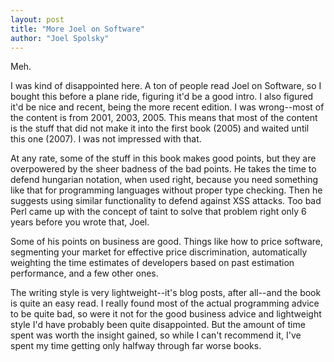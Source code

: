```yaml
---
layout: post
title: "More Joel on Software"
author: "Joel Spolsky"
---
```

Meh.

I was kind of disappointed here.  A ton of people read Joel on Software, so I bought this before a plane ride, figuring it'd be a good intro.  I also figured it'd be nice and recent, being the more recent edition.  I was wrong--most of the content is from 2001, 2003, 2005.  This means that most of the content is the stuff that did not make it into the first book (2005) and waited until this one (2007).  I was not impressed with that.

At any rate, some of the stuff in this book makes good points, but they are overpowered by the sheer badness of the bad points.  He takes the time to defend hungarian notation, when used right, because you need something like that for programming languages without proper type checking.  Then he suggests using similar functionality to defend against XSS attacks.  Too bad Perl came up with the concept of taint to solve that problem right only 6 years before you wrote that, Joel.

Some of his points on business are good.  Things like how to price software, segmenting your market for effective price discrimination, automatically weighting the time estimates of developers based on past estimation performance, and a few other ones.

The writing style is very lightweight--it's blog posts, after all--and the book is quite an easy read.  I really found most of the actual programming advice to be quite bad, so were it not for the good business advice and lightweight style I'd have probably been quite disappointed.  But the amount of time spent was worth the insight gained, so while I can't recommend it, I've spent my time getting only halfway through far worse books.

